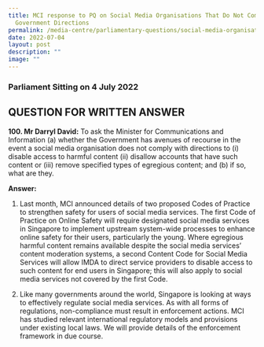 ```yaml
---
title: MCI response to PQ on Social Media Organisations That Do Not Comply with
  Government Directions
permalink: /media-centre/parliamentary-questions/social-media-organisations-that-do-not-comply-with-govt/
date: 2022-07-04
layout: post
description: ""
image: ""
---
```

### Parliament Sitting on 4 July 2022

QUESTION FOR WRITTEN ANSWER
------------------------------------
**100. Mr Darryl David:** To ask the Minister for Communications and Information (a) whether the Government has avenues of recourse in the event a social media organisation does not comply with directions to (i) disable access to harmful content (ii) disallow accounts that have such content or (iii) remove specified types of egregious content; and (b) if so, what are they.

**Answer:**

1. Last month, MCI announced details of two proposed Codes of Practice to strengthen safety for users of social media services. The first Code of Practice on Online Safety will require designated social media services in Singapore to implement upstream system-wide processes to enhance online safety for their users, particularly the young. Where egregious harmful content remains available despite the social media services’ content moderation systems, a second Content Code for Social Media Services will allow IMDA to direct service providers to disable access to such content for end users in Singapore; this will also apply to social media services not covered by the first Code.

2. Like many governments around the world, Singapore is looking at ways to effectively regulate social media services. As with all forms of regulations, non-compliance must result in enforcement actions. MCI has studied relevant international regulatory models and provisions under existing local laws. We will provide details of the enforcement framework in due course.